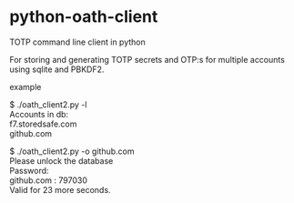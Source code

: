 # python-oath-client
TOTP command line client in python

For storing and generating TOTP secrets and OTP:s for multiple accounts using sqlite and PBKDF2.


example

$ ./oath_client2.py -l  
Accounts in db:  
f7.storedsafe.com  
github.com 

$ ./oath_client2.py -o github.com  
Please unlock the database  
Password:  
github.com : 797030  
Valid for 23 more seconds.
